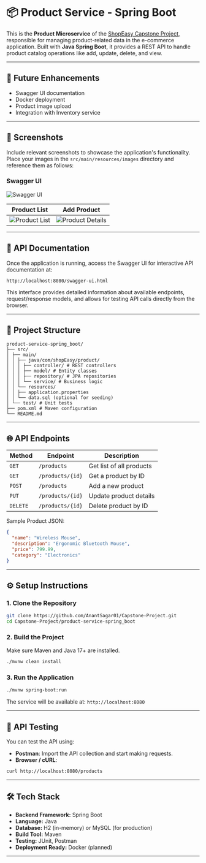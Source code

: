 # 📦 Product Service - Spring Boot

This is the **Product Microservice** of the [ShopEasy Capstone Project](https://github.com/AnantSagar01/Capstone-Project), responsible for managing product-related data in the e-commerce application. Built with **Java Spring Boot**, it provides a REST API to handle product catalog operations like add, update, delete, and view.

---

## 📌 Future Enhancements

- Swagger UI documentation
- Docker deployment
- Product image upload
- Integration with Inventory service
  
---

## 📸 Screenshots

Include relevant screenshots to showcase the application's functionality. Place your images in the `src/main/resources/images` directory and reference them as follows:

### Swagger UI

![Swagger UI](https://github.com/user-attachments/assets/cc691a63-2af1-46ff-86d3-60d0e6133e4c)


| Product List | Add Product |
|--------------|-------------|
| ![Product List](https://github.com/user-attachments/assets/c0963721-69c1-4746-beaa-32618966ab7b) | ![Product Details](https://github.com/user-attachments/assets/b18d22ab-79f0-4fc7-9ab9-9fe22dbb191b) |

---

## 📄 API Documentation

Once the application is running, access the Swagger UI for interactive API documentation at:

```
http://localhost:8080/swagger-ui.html
```

This interface provides detailed information about available endpoints, request/response models, and allows for testing API calls directly from the browser.

---

## 📁 Project Structure
```
product-service-spring_boot/
├── src/
│ ├── main/
│ │ ├── java/com/shopEasy/product/
│ │ │ ├── controller/ # REST controllers
│ │ │ ├── model/ # Entity classes
│ │ │ ├── repository/ # JPA repositories
│ │ │ └── service/ # Business logic
│ │ └── resources/
│ │ ├── application.properties
│ │ └── data.sql (optional for seeding)
│ └── test/ # Unit tests
├── pom.xml # Maven configuration
└── README.md
```

---

## 🌐 API Endpoints

| Method | Endpoint                | Description                  |
|--------|-------------------------|------------------------------|
| `GET`  | `/products`             | Get list of all products     |
| `GET`  | `/products/{id}`        | Get a product by ID          |
| `POST` | `/products`             | Add a new product            |
| `PUT`  | `/products/{id}`        | Update product details       |
| `DELETE`| `/products/{id}`       | Delete product by ID         |

Sample Product JSON:
```json
{
  "name": "Wireless Mouse",
  "description": "Ergonomic Bluetooth Mouse",
  "price": 799.99,
  "category": "Electronics"
}
```

---

## ⚙️ Setup Instructions

### 1. Clone the Repository
```bash
git clone https://github.com/AnantSagar01/Capstone-Project.git
cd Capstone-Project/product-service-spring_boot
```

### 2. Build the Project
Make sure Maven and Java 17+ are installed.
```bash
./mvnw clean install
```

### 3. Run the Application
```bash
./mvnw spring-boot:run
```

The service will be available at: `http://localhost:8080`

---

## 🧪 API Testing

You can test the API using:

- **Postman**: Import the API collection and start making requests.
- **Browser / cURL**:
```bash
curl http://localhost:8080/products
```

---

## 🛠 Tech Stack

- **Backend Framework:** Spring Boot
- **Language:** Java
- **Database:** H2 (in-memory) or MySQL (for production)
- **Build Tool:** Maven
- **Testing:** JUnit, Postman
- **Deployment Ready:** Docker (planned)

---

